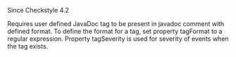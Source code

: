 Since Checkstyle 4.2

Requires user defined JavaDoc tag to be present in javadoc comment with
defined format. To define the format for a tag, set property tagFormat to a regular
expression. Property tagSeverity is used for severity of events when the tag exists.
